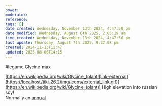 ```yaml
---
power: 
moderator: 
reference: 
tags: []
date created: Wednesday, November 13th 2024, 4:47:50 pm
date modified: Wednesday, August 6th 2025, 2:05:19 am
time created: Wednesday, November 13th 2024, 4:47:50 pm
last update: Thursday, August 7th 2025, 9:27:08 pm
created: 2024-11-13T11:47
updated: 2025-08-06T14:15
---
```

#legume 
Glycine max

[https://en.wikipedia.org/wiki/Glycine_(plant![link-external](https://localhost/tiki-26.2/img/icons/external_link.gif)](https://en.wikipedia.org/wiki/Glycine_(plant)) High elevation into russian soy!  
Normally an [annual](https://localhost/tiki-26.2/tiki-editpage.php?page=annuals)
